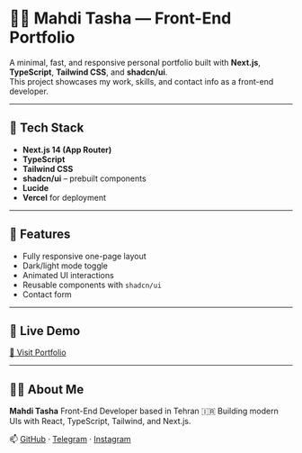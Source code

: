 # 🧑‍💻 Mahdi Tasha — Front-End Portfolio

A minimal, fast, and responsive personal portfolio built with **Next.js**, **TypeScript**, **Tailwind CSS**, and **shadcn/ui**.  
This project showcases my work, skills, and contact info as a front-end developer.

---

## 🚀 Tech Stack

- **Next.js 14 (App Router)**
- **TypeScript**
- **Tailwind CSS**
- **shadcn/ui** – prebuilt components
- **Lucide**
- **Vercel** for deployment

---

## 📁 Features

- Fully responsive one-page layout
- Dark/light mode toggle
- Animated UI interactions
- Reusable components with `shadcn/ui`
- Contact form

---

## 📸 Live Demo

[🔗 Visit Portfolio](https://tasha.vercel.app)

---

## 🙋‍♂️ About Me

**Mahdi Tasha**
Front-End Developer based in Tehran 🇮🇷
Building modern UIs with React, TypeScript, Tailwind, and Next.js.

📫 [GitHub](https://github.com/tasha-dev) · [Telegram](https://t.me/tashaDEV) · [Instagram](https://www.instagram.com/1tashadev/)
